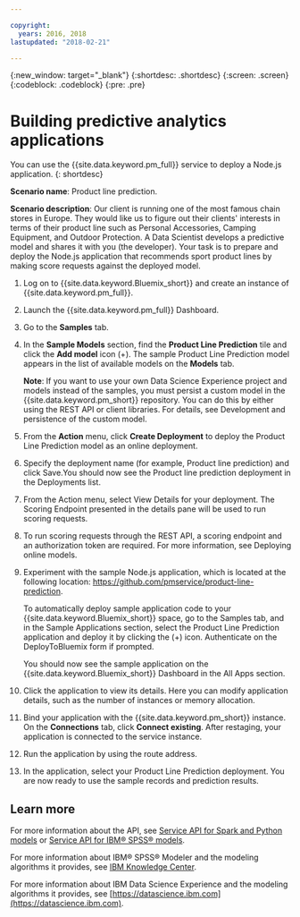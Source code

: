 ```yaml
---

copyright:
  years: 2016, 2018
lastupdated: "2018-02-21"

---
```


{:new_window: target="_blank"}
{:shortdesc: .shortdesc}
{:screen: .screen}
{:codeblock: .codeblock}
{:pre: .pre}

# Building predictive analytics applications

You can use the {{site.data.keyword.pm_full}} service to deploy a Node.js application.
{: shortdesc}

**Scenario name**: Product line prediction.

**Scenario description**: Our client is running one of the most
famous chain stores in Europe. They would like us to figure out
their clients' interests in terms of their product line such as
Personal Accessories, Camping Equipment, and Outdoor Protection.
A Data Scientist develops a predictive model and shares it with
you (the developer). Your task is to prepare and deploy the
Node.js application that recommends sport product lines by making
score requests against the deployed model.

1. Log on to {{site.data.keyword.Bluemix_short}} and create an instance of {{site.data.keyword.pm_full}}.
2. Launch the {{site.data.keyword.pm_full}} Dashboard.
3. Go to the **Samples** tab.
4. In the **Sample Models** section, find the **Product Line Prediction**
   tile and click the **Add model** icon (+). The
   sample Product Line Prediction model appears in the list of available
   models on the **Models** tab.

   **Note**: If you want to use your own Data Science Experience
   project and models instead of the samples, you must persist a
   custom model in the {{site.data.keyword.pm_short}} repository. You can do
   this by either using the REST API or client libraries. For
   details, see Development and persistence of the custom model.

5. From the **Action** menu, click **Create Deployment** to deploy the
   Product Line Prediction model as an online deployment.
6. Specify the deployment name (for example, Product line
   prediction) and click Save.You should now see the Product line
   prediction deployment in the Deployments list.
7. From the Action menu, select View Details for your deployment.
   The Scoring Endpoint presented in the details pane will be
   used to run scoring requests.
8. To run scoring requests through the REST API, a scoring
   endpoint and an authorization token are required. For more
   information, see Deploying online models.
9. Experiment with the sample Node.js application, which is located at the following location:
   https://github.com/pmservice/product-line-prediction.

   To automatically deploy sample application code to your
   {{site.data.keyword.Bluemix_short}} space, go to the Samples tab, and in the Sample
   Applications section, select the Product Line Prediction
   application and deploy it by clicking the (+) icon.
   Authenticate on the DeployToBluemix form if prompted.

   You should now see the sample application on the {{site.data.keyword.Bluemix_short}}
   Dashboard in the All Apps section.

10. Click the application to view its details. Here you can
    modify application details, such as the number of instances or
    memory allocation.
11. Bind your application with the {{site.data.keyword.pm_short}}
    instance. On the **Connections** tab, click **Connect existing**.
    After restaging, your application is connected to the service
    instance.
12. Run the application by using the route address.
13. In the application, select your Product Line Prediction
    deployment. You are now ready to use the sample records and
    prediction results.
    
## Learn more

For more information about the API, see [Service API for Spark and Python models](pm_service_api_spark.html) or [Service
API for IBM® SPSS® models](pm_service_api_spss.html).

For more information about IBM® SPSS® Modeler and the modeling algorithms it
provides, see [IBM Knowledge Center](https://www.ibm.com/support/knowledgecenter/SS3RA7).

For more information about IBM Data Science Experience and the modeling
algorithms it provides, see [https://datascience.ibm.com](https://datascience.ibm.com).
